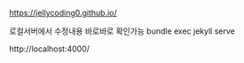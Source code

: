 https://jellycoding0.github.io/

로컬서버에서 수정내용 바로바로 확인가능
bundle exec jekyll serve

http://localhost:4000/